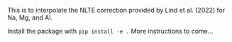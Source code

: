 This is to interpolate the NLTE correction provided by Lind et al. (2022) for Na, Mg, and Al.

Install the package with ``pip install -e .``
More instructions to come...

